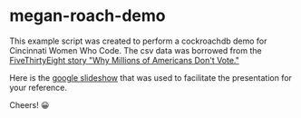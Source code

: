 # megan-roach-demo

This example script was created to perform a cockroachdb demo for Cincinnati Women Who Code. The csv data was borrowed from the [FiveThirtyEight story "Why Millions of Americans Don't Vote."](https://data.fivethirtyeight.com/)

Here is the [google slideshow](https://docs.google.com/presentation/d/1IvJ0UYOfLfKyjycb73CazJpyVjmGarbZ4hT_-tIkdmA/edit?usp=sharing) that was used to facilitate the presentation for your reference. 

Cheers! 😀